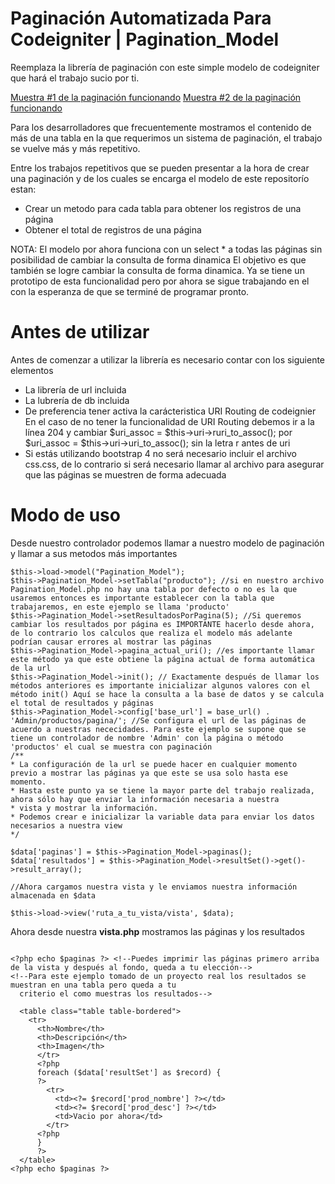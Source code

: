 # Paginación Automatizada Para Codeigniter | Pagination_Model 
Reemplaza la librería de paginación con este simple modelo de codeigniter que hará el trabajo sucio por ti.

[Muestra #1 de la paginación funcionando](1.PNG)
[Muestra #2 de la paginación funcionando](2.PNG)

Para los desarrolladores que frecuentemente mostramos el contenido de más de una tabla en la que requerimos un sistema de paginación, el trabajo se vuelve más y más repetitivo.  

Entre los trabajos repetitivos que se pueden presentar a la hora de crear una paginación y de los cuales se encarga el modelo de este repositorío estan:  

* Crear un metodo para cada tabla para obtener los registros de una página
* Obtener el total de registros de una página


NOTA: 
El modelo por ahora funciona con un select * a todas las páginas sin posibilidad de cambiar la consulta de forma dinamica
El objetivo es que también se logre cambiar la consulta de forma dinamica. Ya se tiene un prototipo de esta funcionalidad pero por ahora se sigue trabajando en el con la esperanza de que se terminé de programar pronto.

# Antes de utilizar 

Antes de comenzar a utilizar la librería es necesario contar con los siguiente elementos
* La librería de url incluida
* La lubrería de db incluida
* De preferencia tener activa la carácteristica URI Routing de codeignier
En el caso de no tener la funcionalidad de URI Routing debemos ir a la línea 204 y cambiar $uri_assoc = $this->uri->ruri_to_assoc(); por 
$uri_assoc = $this->uri->uri_to_assoc(); sin la letra r antes de uri
* Si estás utilizando bootstrap 4 no será necesario incluir el archivo css.css, de lo contrario si será necesario llamar al archivo para asegurar que las páginas se muestren de forma adecuada


# Modo de uso
  
  Desde nuestro controlador podemos llamar a nuestro modelo de paginación y llamar a sus metodos más importantes
  ```
  $this->load->model("Pagination_Model");
  $this->Pagination_Model->setTabla("producto"); //si en nuestro archivo Pagination_Model.php no hay una tabla por defecto o no es la que usaremos entonces es importante establecer con la tabla que trabajaremos, en este ejemplo se llama 'producto'
  $this->Pagination_Model->setResultadosPorPagina(5); //Si queremos cambiar los resultados por página es IMPORTANTE hacerlo desde ahora, de lo contrario los calculos que realiza el modelo más adelante podrían causar errores al mostrar las páginas  
  $this->Pagination_Model->pagina_actual_uri(); //es importante llamar este método ya que este obtiene la página actual de forma automática de la url
  $this->Pagination_Model->init(); // Exactamente después de llamar los métodos anteriores es importante inicializar algunos valores con el método init() Aquí se hace la consulta a la base de datos y se calcula el total de resultados y páginas
  $this->Pagination_Model->config['base_url'] = base_url() . 'Admin/productos/pagina/'; //Se configura el url de las páginas de acuerdo a nuestras nececidades. Para este ejemplo se supone que se tiene un controlador de nombre 'Admin' con la página o método 'productos' el cual se muestra con paginación
  /**
  * La configuración de la url se puede hacer en cualquier momento previo a mostrar las páginas ya que este se usa solo hasta ese momento.
  * Hasta este punto ya se tiene la mayor parte del trabajo realizada, ahora sólo hay que enviar la información necesaria a nuestra 
  * vista y mostrar la información.
  * Podemos crear e inicializar la variable data para enviar los datos necesarios a nuestra view
  */

  $data['paginas'] = $this->Pagination_Model->paginas();
  $data['resultados'] = $this->Pagination_Model->resultSet()->get()->result_array();
  
  //Ahora cargamos nuestra vista y le enviamos nuestra información almacenada en $data
  
  $this->load->view('ruta_a_tu_vista/vista', $data);
  
  ```
  Ahora desde nuestra **vista.php** mostramos las páginas y los resultados

  ```
  
  <?php echo $paginas ?> <!--Puedes imprimir las páginas primero arriba de la vista y después al fondo, queda a tu elección-->  
  <!--Para este ejemplo tomado de un proyecto real los resultados se muestran en una tabla pero queda a tu 
    criterio el como muestras los resultados-->
    
    <table class="table table-bordered">
      <tr>
        <th>Nombre</th>
        <th>Descripción</th>
        <th>Imagen</th>
        </tr>
        <?php
        foreach ($data['resultSet'] as $record) {
        ?>
          <tr>
            <td><?= $record['prod_nombre'] ?></td>
            <td><?= $record['prod_desc'] ?></td>
            <td>Vacio por ahora</td>
          </tr>
        <?php
        }
        ?>
    </table>
  <?php echo $paginas ?>
  
  ``` 
  
